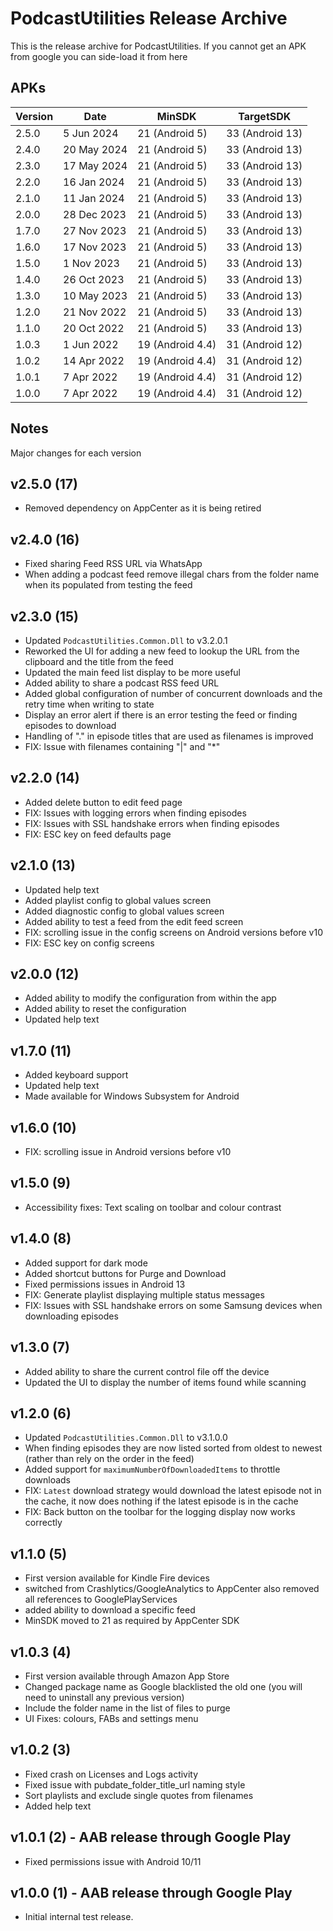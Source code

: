 # PodcastUtilities Release Archive
This is the release archive for PodcastUtilities. If you cannot get an APK from google you can side-load it from here

## APKs

| Version | Date        | MinSDK           | TargetSDK
| ------- | ----------- | ---------------- | ---------------
| 2.5.0   | 5 Jun 2024  | 21 (Android 5)   | 33 (Android 13)
| 2.4.0   | 20 May 2024 | 21 (Android 5)   | 33 (Android 13)
| 2.3.0   | 17 May 2024 | 21 (Android 5)   | 33 (Android 13)
| 2.2.0   | 16 Jan 2024 | 21 (Android 5)   | 33 (Android 13)
| 2.1.0   | 11 Jan 2024 | 21 (Android 5)   | 33 (Android 13)
| 2.0.0   | 28 Dec 2023 | 21 (Android 5)   | 33 (Android 13)
| 1.7.0   | 27 Nov 2023 | 21 (Android 5)   | 33 (Android 13)
| 1.6.0   | 17 Nov 2023 | 21 (Android 5)   | 33 (Android 13)
| 1.5.0   | 1 Nov 2023  | 21 (Android 5)   | 33 (Android 13)
| 1.4.0   | 26 Oct 2023 | 21 (Android 5)   | 33 (Android 13)
| 1.3.0   | 10 May 2023 | 21 (Android 5)   | 33 (Android 13)
| 1.2.0   | 21 Nov 2022 | 21 (Android 5)   | 33 (Android 13)
| 1.1.0   | 20 Oct 2022 | 21 (Android 5)   | 33 (Android 13)
| 1.0.3   | 1 Jun 2022  | 19 (Android 4.4) | 31 (Android 12)
| 1.0.2   | 14 Apr 2022 | 19 (Android 4.4) | 31 (Android 12)
| 1.0.1   | 7 Apr 2022  | 19 (Android 4.4) | 31 (Android 12)
| 1.0.0   | 7 Apr 2022  | 19 (Android 4.4) | 31 (Android 12)

## Notes

Major changes for each version

## v2.5.0 (17)
- Removed dependency on AppCenter as it is being retired

## v2.4.0 (16)
- Fixed sharing Feed RSS URL via WhatsApp
- When adding a podcast feed remove illegal chars from the folder name when its populated from testing the feed

## v2.3.0 (15)
- Updated `PodcastUtilities.Common.Dll` to v3.2.0.1
- Reworked the UI for adding a new feed to lookup the URL from the clipboard and the title from the feed
- Updated the main feed list display to be more useful
- Added ability to share a podcast RSS feed URL
- Added global configuration of number of concurrent downloads and the retry time when writing to state
- Display an error alert if there is an error testing the feed or finding episodes to download
- Handling of "." in episode titles that are used as filenames is improved
- FIX: Issue with filenames containing "|" and "*"

## v2.2.0 (14)
- Added delete button to edit feed page
- FIX: Issues with logging errors when finding episodes
- FIX: Issues with SSL handshake errors when finding episodes
- FIX: ESC key on feed defaults page

## v2.1.0 (13)
- Updated help text
- Added playlist config to global values screen
- Added diagnostic config to global values screen
- Added ability to test a feed from the edit feed screen
- FIX: scrolling issue in the config screens on Android versions before v10
- FIX: ESC key on config screens

## v2.0.0 (12)
- Added ability to modify the configuration from within the app
- Added ability to reset the configuration
- Updated help text

## v1.7.0 (11)
- Added keyboard support
- Updated help text
- Made available for Windows Subsystem for Android

## v1.6.0 (10)
- FIX: scrolling issue in Android versions before v10

## v1.5.0 (9)
- Accessibility fixes: Text scaling on toolbar and colour contrast

## v1.4.0 (8)
- Added support for dark mode
- Added shortcut buttons for Purge and Download
- Fixed permissions issues in Android 13
- FIX: Generate playlist displaying multiple status messages
- FIX: Issues with SSL handshake errors on some Samsung devices when downloading episodes

## v1.3.0 (7)
- Added ability to share the current control file off the device
- Updated the UI to display the number of items found while scanning

## v1.2.0 (6)
- Updated `PodcastUtilities.Common.Dll` to v3.1.0.0
- When finding episodes they are now listed sorted from oldest to newest (rather than rely on the order in the feed)
- Added support for `maximumNumberOfDownloadedItems` to throttle downloads
- FIX: `Latest` download strategy would download the latest episode not in the cache, it now does nothing if the latest episode is in the cache 
- FIX: Back button on the toolbar for the logging display now works correctly

## v1.1.0 (5)
- First version available for Kindle Fire devices
- switched from Crashlytics/GoogleAnalytics to AppCenter also removed all references to GooglePlayServices
- added ability to download a specific feed
- MinSDK moved to 21 as required by AppCenter SDK

## v1.0.3 (4)
- First version available through Amazon App Store
- Changed package name as Google blacklisted the old one (you will need to uninstall any previous version)
- Include the folder name in the list of files to purge
- UI Fixes: colours, FABs and settings menu

## v1.0.2 (3)
- Fixed crash on Licenses and Logs activity
- Fixed issue with pubdate_folder_title_url naming style
- Sort playlists and exclude single quotes from filenames
- Added help text

## v1.0.1 (2) - AAB release through Google Play
- Fixed permissions issue with Android 10/11

## v1.0.0 (1) - AAB release through Google Play
- Initial internal test release.




